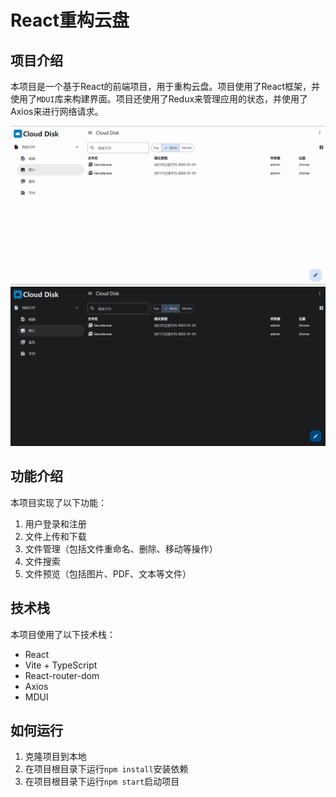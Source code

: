 # React重构云盘

## 项目介绍

本项目是一个基于React的前端项目，用于重构云盘。项目使用了React框架，并使用了`MDUI`库来构建界面。项目还使用了Redux来管理应用的状态，并使用了Axios来进行网络请求。

![项目截图](/assets/1.png)
![项目截图](/assets/2.png)

## 功能介绍

本项目实现了以下功能：

1. 用户登录和注册
2. 文件上传和下载
3. 文件管理（包括文件重命名、删除、移动等操作）
4. 文件搜索
5. 文件预览（包括图片、PDF、文本等文件）

## 技术栈

本项目使用了以下技术栈：
- React
- Vite + TypeScript
- React-router-dom
- Axios
- MDUI

## 如何运行

1. 克隆项目到本地
2. 在项目根目录下运行`npm install`安装依赖
3. 在项目根目录下运行`npm start`启动项目